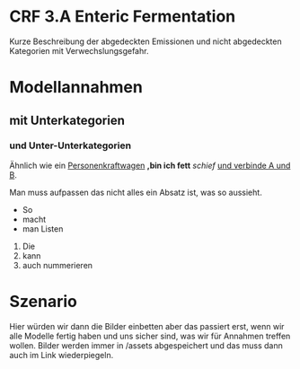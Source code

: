 # CRF 3.A Enteric Fermentation

Kurze Beschreibung der abgedeckten Emissionen und nicht abgedeckten Kategorien mit Verwechslungsgefahr.

# Modellannahmen
## mit Unterkategorien
### und Unter-Unterkategorien

Ähnlich wie ein [Personenkraftwagen](CRF1A3bPWK.md)
**,bin ich fett** _schief_ [und verbinde A und B](https://app.element.io/germanzero.de).

Man muss aufpassen
das nicht alles ein Absatz ist,
was so aussieht.

* So 
* macht
* man Listen

1. Die
2. kann
3. auch nummerieren


# Szenario

Hier würden wir dann die Bilder einbetten aber das passiert erst, wenn wir alle Modelle fertig haben und uns sicher sind,
was wir für Annahmen treffen wollen. Bilder werden immer in /assets abgespeichert und das muss dann auch im Link wiederpiegeln.
